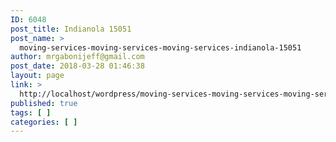```yaml
---
ID: 6048
post_title: Indianola 15051
post_name: >
  moving-services-moving-services-moving-services-indianola-15051
author: mrgabonijeff@gmail.com
post_date: 2018-03-28 01:46:38
layout: page
link: >
  http://localhost/wordpress/moving-services-moving-services-moving-services-indianola-15051/
published: true
tags: [ ]
categories: [ ]
---
```

